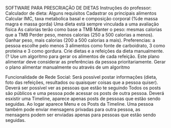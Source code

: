 SOFTWARE PARA PRESCRIAÇÃO DE DIETAS
Instruções do professor:
Calculador de dieta:
Alguns requisitos
Cadastrar os principais alimentos
Calcular IMC, taxa metabolica basal e composição corporal (%de massa magra e massa gorda)
Uma dieta está sempre vinculada a uma avaliação física
As calorias terão como base a TMB
Manter o peso: mesmas calorias que a TMB
Perder peso, menos calorias (250 a 500 calorias a menos).
Ganhar peso, mais calorias (200 a 500 calorias a mais).
Preferencias: a pessoa escolhe pelo menos 3 alimentos como fonte de carboidrato, 3 como proteina e 3 como gordura.
Crie dietas e a refeições da dieta manualmente. (?
Use um algoritmo para gerar os alimentos de cada refeição. Este plano alimentar deve considerar as preferências da pessoa prioritariamente.
Gerar o plano alimentar manualmente ou através de um algoritmo

Funcionalidade de Rede Social:
Será possível postar informações (dieta, foto das refeições, resultados ou quaisquer coisas que a pessoa quiser).
Deverá ser possível ver as pessoas que estão te seguindo
Todos os posts são públicos e uma pessoa pode acessar os posts de outra pessoa.
Deverá esxistir uma Timeline, aparece apenas posts de pessoas que estão sendo seguidas.
Ao logar aparece Menu e os Posts da Timeline.
Uma pessoa também pode enviar mensagens privadas para outra pessoa, as mensagens podem ser enviadas apenas para pessoas que estão sendo seguidas.
